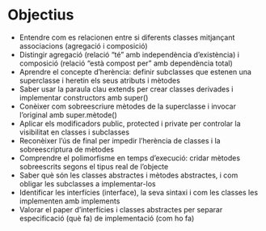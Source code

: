 # Objectius

- Entendre com es relacionen entre si diferents classes mitjançant associacions (agregació i composició)
- Distingir agregació (relació “té” amb independència d’existència) i composició (relació “està compost per” amb dependència total)
- Aprendre el concepte d’herència: definir subclasses que estenen una superclasse i heretin els seus atributs i mètodes
- Saber usar la paraula clau extends per crear classes derivades i implementar constructors amb super()
- Conèixer com sobreescriure mètodes de la superclasse i invocar l’original amb super.mètode()
- Aplicar els modificadors public, protected i private per controlar la visibilitat en classes i subclasses
- Reconèixer l’ús de final per impedir l’herència de classes i la sobreescriptura de mètodes
- Comprendre el polimorfisme en temps d’execució: cridar mètodes sobreescrits segons el tipus real de l’objecte
- Saber què són les classes abstractes i mètodes abstractes, i com obligar les subclasses a implementar-los
- Identificar les interfícies (interface), la seva sintaxi i com les classes les implementen amb implements
- Valorar el paper d’interfícies i classes abstractes per separar especificació (què fa) de implementació (com ho fa)